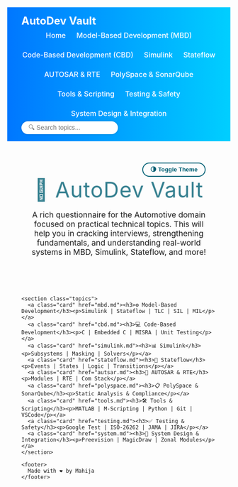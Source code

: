 <!DOCTYPE html>
<html lang="en" data-theme="dark">
<head>
  <meta charset="UTF-8" />
  <meta name="viewport" content="width=device-width, initial-scale=1.0"/>
  <title>AutoDev Vault</title>
  <link href="https://fonts.googleapis.com/css2?family=Poppins:wght@600&display=swap" rel="stylesheet">
  <style>
    :root {
      --bg-light: #f7f9fc;
      --card-light: #ffffff;
      --text-light: #222;
      --accent: #005f73;

      --bg-dark: #1a1a2e;
      --card-dark: #2e2e3e;
      --text-dark: #f0f0f0;
      --accent-dark: #00d9ff;
    }

    html[data-theme="light"] {
      --bg: var(--bg-light);
      --card: var(--card-light);
      --text: var(--text-light);
      --accent: var(--accent);
    }

    html[data-theme="dark"] {
      --bg: var(--bg-dark);
      --card: var(--card-dark);
      --text: var(--text-dark);
      --accent: var(--accent-dark);
    }

    body {
      margin: 0;
      font-family: 'Segoe UI', sans-serif;
      background-color: var(--bg);
      color: var(--text);
      transition: background-color 0.3s ease, color 0.3s ease;
    }

    nav {
      background: linear-gradient(to right, #0077ff, #00cfff);
      padding: 1rem 2rem;
      display: flex;
      align-items: center;
      justify-content: space-between;
      flex-wrap: wrap;
    }

    .nav-left {
      font-family: 'Poppins', sans-serif;
      font-size: 1.5rem;
      font-weight: bold;
      color: white;
      display: flex;
      align-items: center;
    }

    .nav-links {
      display: flex;
      gap: 1.5rem;
      flex-wrap: wrap;
      justify-content: center;
      margin-top: 0.5rem;
    }

    .nav-links a {
      color: white;
      text-decoration: none;
      font-weight: 500;
      font-size: 1rem;
      transition: all 0.3s ease;
    }

    .nav-links a:hover {
      text-decoration: underline;
      transform: scale(1.05);
    }

    .search-box {
      display: flex;
      align-items: center;
      margin-top: 0.5rem;
    }

    .search-box input {
      padding: 0.4rem 1rem;
      border-radius: 20px;
      border: none;
      font-size: 0.9rem;
      outline: none;
      box-shadow: 0 0 5px rgba(0,0,0,0.2);
    }

    .container {
      max-width: 1200px;
      margin: 0 auto;
      padding: 2rem;
    }

    header {
      text-align: center;
      padding: 3rem 1rem 2rem;
      position: relative;
    }

    .logo {
      font-family: 'Poppins', sans-serif;
      font-size: 3rem;
      color: var(--accent);
      animation: pulse 1.8s infinite alternate;
      letter-spacing: 1px;
    }

    @keyframes pulse {
      from { transform: scale(1); opacity: 0.8; }
      to { transform: scale(1.05); opacity: 1; }
    }

    header p {
      font-size: 1.1rem;
      max-width: 800px;
      margin: 1rem auto 0;
    }

    .dark-toggle {
      position: absolute;
      top: 1rem;
      right: 1.5rem;
      background: none;
      border: 2px solid var(--accent);
      border-radius: 20px;
      padding: 0.4rem 1rem;
      cursor: pointer;
      color: var(--accent);
      font-weight: bold;
      transition: background 0.3s, color 0.3s;
    }

    .dark-toggle:hover {
      background: var(--accent);
      color: #fff;
    }

    .topics {
      display: grid;
      grid-template-columns: repeat(auto-fit, minmax(240px, 1fr));
      gap: 1.5rem;
      margin-top: 3rem;
    }

    .card {
      background-color: var(--card);
      border-radius: 15px;
      padding: 1.5rem;
      box-shadow: 0 4px 10px rgba(0,0,0,0.1);
      transition: transform 0.3s ease, box-shadow 0.3s ease;
      cursor: pointer;
      text-decoration: none;
      color: inherit;
    }

    .card:hover {
      transform: translateY(-5px);
      box-shadow: 0 10px 20px rgba(0,0,0,0.15);
    }

    .card h3 {
      color: var(--accent);
      margin-bottom: 0.5rem;
    }

    .card p {
      font-size: 0.9rem;
    }

    footer {
      text-align: center;
      padding: 2rem 1rem;
      font-size: 0.85rem;
      color: #aaa;
    }
  </style>
</head>
<body>
  <nav>
    <div class="nav-left">AutoDev Vault</div>
    <div class="nav-links">
      <a href="index.html">Home</a>
      <a href="mbd.md">Model-Based Development (MBD)</a>
      <a href="cbd.md">Code-Based Development (CBD)</a>
      <a href="simulink.md">Simulink</a>
      <a href="stateflow.md">Stateflow</a>
      <a href="autsar.md">AUTOSAR & RTE</a>
      <a href="polyspace.md">PolySpace & SonarQube</a>
      <a href="tools.md">Tools & Scripting</a>
      <a href="testing.md">Testing & Safety</a>
      <a href="system.md">System Design & Integration</a>
    </div>
    <div class="search-box">
      <input type="text" placeholder="🔍 Search topics..." />
    </div>
  </nav>

  <div class="container">
    <header>
      <div class="logo">🚗 AutoDev Vault</div>
      <p>A rich questionnaire for the Automotive domain focused on practical technical topics. This will help you in cracking interviews, strengthening fundamentals, and understanding real-world systems in MBD, Simulink, Stateflow, and more!</p>
      <button class="dark-toggle" onclick="toggleTheme()">🌗 Toggle Theme</button>
    </header>

    <section class="topics">
      <a class="card" href="mbd.md"><h3>⚙️ Model-Based Development</h3><p>Simulink | Stateflow | TLC | SIL | MIL</p></a>
      <a class="card" href="cbd.md"><h3>💻 Code-Based Development</h3><p>C | Embedded C | MISRA | Unit Testing</p></a>
      <a class="card" href="simulink.md"><h3>📊 Simulink</h3><p>Subsystems | Masking | Solvers</p></a>
      <a class="card" href="stateflow.md"><h3>🔁 Stateflow</h3><p>Events | States | Logic | Transitions</p></a>
      <a class="card" href="autsar.md"><h3>🧩 AUTOSAR & RTE</h3><p>Modules | RTE | Com Stack</p></a>
      <a class="card" href="polyspace.md"><h3>📋 PolySpace & SonarQube</h3><p>Static Analysis & Compliance</p></a>
      <a class="card" href="tools.md"><h3>🛠 Tools & Scripting</h3><p>MATLAB | M-Scripting | Python | Git | VSCode</p></a>
      <a class="card" href="testing.md"><h3>✅ Testing & Safety</h3><p>Google Test | ISO-26262 | JAMA | JIRA</p></a>
      <a class="card" href="system.md"><h3>🔧 System Design & Integration</h3><p>Preevision | MagicDraw | Zonal Modules</p></a>
    </section>

    <footer>
      Made with ❤️ by Mahija
    </footer>
  </div>

  <script>
    function toggleTheme() {
      const html = document.documentElement;
      const current = html.getAttribute('data-theme');
      html.setAttribute('data-theme', current === 'dark' ? 'light' : 'dark');
    }
  </script>
</body>
</html>
